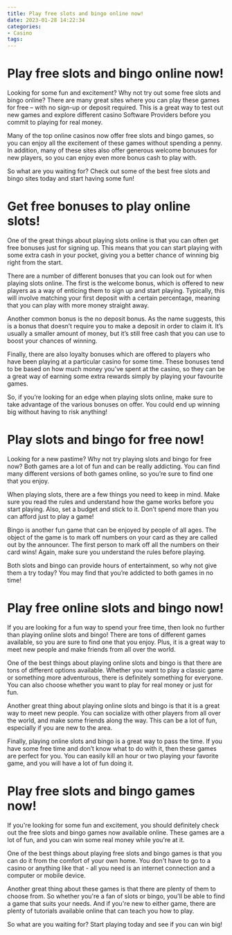 ```yaml
---
title: Play free slots and bingo online now!
date: 2023-01-28 14:22:34
categories:
- Casino
tags:
---
```



#  Play free slots and bingo online now!

Looking for some fun and excitement? Why not try out some free slots and bingo online? There are many great sites where you can play these games for free – with no sign-up or deposit required. This is a great way to test out new games and explore different casino Software Providers before you commit to playing for real money.

Many of the top online casinos now offer free slots and bingo games, so you can enjoy all the excitement of these games without spending a penny. In addition, many of these sites also offer generous welcome bonuses for new players, so you can enjoy even more bonus cash to play with.

So what are you waiting for? Check out some of the best free slots and bingo sites today and start having some fun!

#  Get free bonuses to play online slots!

One of the great things about playing slots online is that you can often get free bonuses just for signing up. This means that you can start playing with some extra cash in your pocket, giving you a better chance of winning big right from the start.

There are a number of different bonuses that you can look out for when playing slots online. The first is the welcome bonus, which is offered to new players as a way of enticing them to sign up and start playing. Typically, this will involve matching your first deposit with a certain percentage, meaning that you can play with more money straight away.

Another common bonus is the no deposit bonus. As the name suggests, this is a bonus that doesn’t require you to make a deposit in order to claim it. It’s usually a smaller amount of money, but it’s still free cash that you can use to boost your chances of winning.

Finally, there are also loyalty bonuses which are offered to players who have been playing at a particular casino for some time. These bonuses tend to be based on how much money you’ve spent at the casino, so they can be a great way of earning some extra rewards simply by playing your favourite games.

So, if you’re looking for an edge when playing slots online, make sure to take advantage of the various bonuses on offer. You could end up winning big without having to risk anything!

#  Play slots and bingo for free now!

Looking for a new pastime? Why not try playing slots and bingo for free now? Both games are a lot of fun and can be really addicting. You can find many different versions of both games online, so you’re sure to find one that you enjoy.

When playing slots, there are a few things you need to keep in mind. Make sure you read the rules and understand how the game works before you start playing. Also, set a budget and stick to it. Don’t spend more than you can afford just to play a game!

Bingo is another fun game that can be enjoyed by people of all ages. The object of the game is to mark off numbers on your card as they are called out by the announcer. The first person to mark off all the numbers on their card wins! Again, make sure you understand the rules before playing.

Both slots and bingo can provide hours of entertainment, so why not give them a try today? You may find that you’re addicted to both games in no time!

#  Play free online slots and bingo now!

If you are looking for a fun way to spend your free time, then look no further than playing online slots and bingo! There are tons of different games available, so you are sure to find one that you enjoy. Plus, it is a great way to meet new people and make friends from all over the world.

One of the best things about playing online slots and bingo is that there are tons of different options available. Whether you want to play a classic game or something more adventurous, there is definitely something for everyone. You can also choose whether you want to play for real money or just for fun.

Another great thing about playing online slots and bingo is that it is a great way to meet new people. You can socialize with other players from all over the world, and make some friends along the way. This can be a lot of fun, especially if you are new to the area.

Finally, playing online slots and bingo is a great way to pass the time. If you have some free time and don’t know what to do with it, then these games are perfect for you. You can easily kill an hour or two playing your favorite game, and you will have a lot of fun doing it.

#  Play free slots and bingo games now!

If you're looking for some fun and excitement, you should definitely check out the free slots and bingo games now available online. These games are a lot of fun, and you can win some real money while you're at it.

One of the best things about playing free slots and bingo games is that you can do it from the comfort of your own home. You don't have to go to a casino or anything like that - all you need is an internet connection and a computer or mobile device.

Another great thing about these games is that there are plenty of them to choose from. So whether you're a fan of slots or bingo, you'll be able to find a game that suits your needs. And if you're new to either game, there are plenty of tutorials available online that can teach you how to play.

So what are you waiting for? Start playing today and see if you can win big!